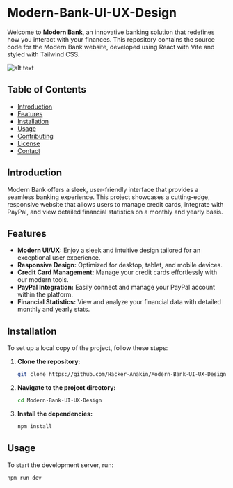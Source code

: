 # Modern-Bank-UI-UX-Design

Welcome to **Modern Bank**, an innovative banking solution that redefines how you interact with your finances. This repository contains the source code for the Modern Bank website, developed using React with Vite and styled with Tailwind CSS.

![alt text]([https://imgur.com/a/biCgvMU])

## Table of Contents

- [Introduction](#introduction)
- [Features](#features)
- [Installation](#installation)
- [Usage](#usage)
- [Contributing](#contributing)
- [License](#license)
- [Contact](#contact)

## Introduction

Modern Bank offers a sleek, user-friendly interface that provides a seamless banking experience. This project showcases a cutting-edge, responsive website that allows users to manage credit cards, integrate with PayPal, and view detailed financial statistics on a monthly and yearly basis.

## Features

- **Modern UI/UX:** Enjoy a sleek and intuitive design tailored for an exceptional user experience.
- **Responsive Design:** Optimized for desktop, tablet, and mobile devices.
- **Credit Card Management:** Manage your credit cards effortlessly with our modern tools.
- **PayPal Integration:** Easily connect and manage your PayPal account within the platform.
- **Financial Statistics:** View and analyze your financial data with detailed monthly and yearly stats.

## Installation

To set up a local copy of the project, follow these steps:

1. **Clone the repository:**

    ```bash
    git clone https://github.com/Hacker-Anakin/Modern-Bank-UI-UX-Design.git
    ```

2. **Navigate to the project directory:**

    ```bash
    cd Modern-Bank-UI-UX-Design
    ```

3. **Install the dependencies:**

    ```bash
    npm install
    ```

## Usage

To start the development server, run:

```bash
npm run dev

